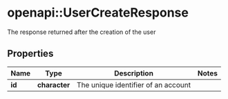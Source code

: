 # openapi::UserCreateResponse

The response returned after the creation of the user

## Properties
Name | Type | Description | Notes
------------ | ------------- | ------------- | -------------
**id** | **character** | The unique identifier of an account | 


